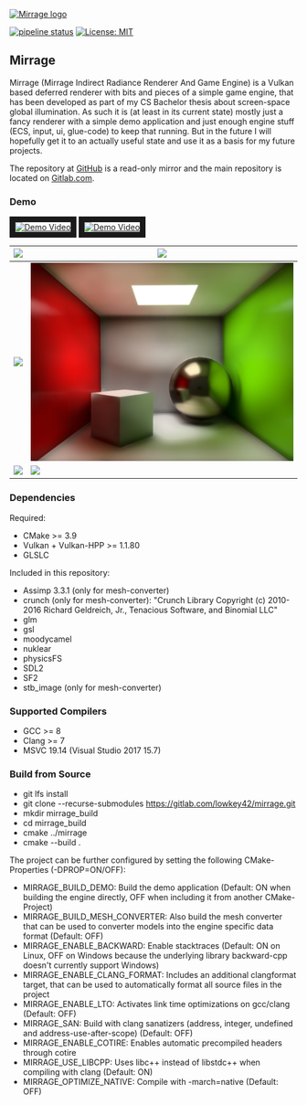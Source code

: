 [![Mirrage logo](https://github.com/lowkey42/mirrage/raw/develop/logo.svg?sanitize=true)]()

[![pipeline status](https://gitlab.com/lowkey42/mirrage/badges/develop/pipeline.svg)](https://gitlab.com/lowkey42/mirrage/commits/develop)
[![License: MIT](https://img.shields.io/badge/License-MIT-green.svg)](/LICENSE)

## Mirrage

Mirrage (Mirrage Indirect Radiance Renderer And Game Engine) is a Vulkan based deferred renderer with bits and pieces of a simple game engine, that has been developed as part of my CS Bachelor thesis about screen-space global illumination. As such it is (at least in its current state) mostly just a fancy renderer with a simple demo application and just enough engine stuff (ECS, input, ui, glue-code) to keep that running. But in the future I will hopefully get it to an actually useful state and use it as a basis for my future projects.

The repository at <a href="https://github.com/lowkey42/mirrage">GitHub</a> is a read-only mirror and the main repository is located on <a href="https://gitlab.com/lowkey42/mirrage">Gitlab.com</a>.

### Demo
<a href="http://www.youtube.com/watch?feature=player_embedded&v=gHHLuwjDiZo" target="_blank"><img src="screenshots/video_thumbnail2.jpeg" alt="Demo Video" height="180" border="10" /></a>
<a href="http://www.youtube.com/watch?feature=player_embedded&v=e1NXM5U4Rig" target="_blank"><img src="screenshots/video_thumbnail.jpeg" alt="Demo Video" height="180" border="10" /></a>

| ![](screenshots/top_down.jpeg) | ![](screenshots/hallway_1.jpeg) |
|------------------|------------------|
| ![](screenshots/metal.jpeg) | ![](screenshots/cornell.jpeg) |
| ![](screenshots/front.jpeg) | ![](screenshots/light_cube.jpeg) |



### Dependencies

Required:
- CMake >= 3.9
- Vulkan + Vulkan-HPP >= 1.1.80
- GLSLC


Included in this repository:
- Assimp 3.3.1 (only for mesh-converter)
- crunch (only for mesh-converter): "Crunch Library Copyright (c) 2010-2016 Richard Geldreich, Jr., Tenacious Software, and Binomial LLC"
- glm
- gsl
- moodycamel
- nuklear
- physicsFS
- SDL2
- SF2
- stb_image (only for mesh-converter)



### Supported Compilers

- GCC >= 8
- Clang >= 7
- MSVC 19.14 (Visual Studio 2017 15.7)



### Build from Source

- git lfs install
- git clone --recurse-submodules https://gitlab.com/lowkey42/mirrage.git
- mkdir mirrage_build
- cd mirrage_build
- cmake ../mirrage
- cmake --build .



The project can be further configured by setting the following CMake-Properties (-DPROP=ON/OFF):
- MIRRAGE_BUILD_DEMO: Build the demo application (Default: ON when building the engine directly, OFF when including it from another CMake-Project)
- MIRRAGE_BUILD_MESH_CONVERTER: Also build the mesh converter that can be used to converter models into the engine specific data format (Default: OFF)
- MIRRAGE_ENABLE_BACKWARD: Enable stacktraces (Default: ON on Linux, OFF on Windows because the underlying library backward-cpp doesn't currently support Windows)
- MIRRAGE_ENABLE_CLANG_FORMAT: Includes an additional clangformat target, that can be used to automatically format all source files in the project
- MIRRAGE_ENABLE_LTO: Activates link time optimizations on gcc/clang (Default: OFF)
- MIRRAGE_SAN: Build with clang sanatizers (address, integer, undefined and address-use-after-scope) (Default: OFF)
- MIRRAGE_ENABLE_COTIRE: Enables automatic precompiled headers through cotire
- MIRRAGE_USE_LIBCPP: Uses libc++ instead of libstdc++ when compiling with clang (Default: ON)
- MIRRAGE_OPTIMIZE_NATIVE: Compile with -march=native (Default: OFF)

